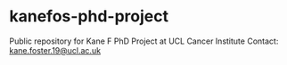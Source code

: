 # kanefos-phd-project
Public repository for Kane F PhD Project at UCL Cancer Institute 
Contact: kane.foster.19@ucl.ac.uk

